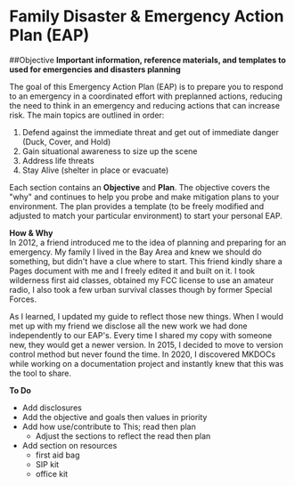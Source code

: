 
# Family Disaster & Emergency Action Plan (EAP)

##Objective
**Important information, reference materials, and templates to used for emergencies and disasters planning**

 The goal of this Emergency Action Plan (EAP) is to prepare you to respond to an emergency in a coordinated effort with  preplanned actions, reducing the need to think in an emergency and reducing actions that can increase risk.  The main topics are outlined in order:

1. Defend against the immediate threat and get out of immediate danger (Duck, Cover, and Hold)
2. Gain situational awareness to size up the scene
3. Address life threats
3. Stay Alive (shelter in place or evacuate)

Each section contains an __Objective__ and __Plan__. The objective covers the "why" and continues to help you probe and make mitigation plans to your environment. The plan provides a template (to be freely modified and adjusted to match your particular environment) to start your personal EAP.


**How & Why**  
In 2012, a friend introduced me to the idea of planning and preparing for an emergency. My family I lived in the Bay Area and knew we should do something, but didn't have a clue where to start. This friend kindly share a Pages document with me and I freely edited it and built on it. I took wilderness first aid classes, obtained my FCC license to use an amateur radio, I also took a few urban survival classes though by former Special Forces.

As I learned, I updated my guide to reflect those new things. When I would met up with my friend we disclose all the new work we had done independently to our EAP's. Every time I shared my copy with someone new, they would get a newer version. In 2015, I decided to move to version control method but never found the time. In 2020, I discovered MKDOCs while working on a documentation project and instantly knew that this was the tool to share.




**To Do**   

- Add disclosures
- Add the objective and goals then values in priority
- Add how use/contribute to This; read then plan
    - Adjust the sections to reflect the read then plan
- Add section on resources
    - first aid bag
    - SIP kit
    - office kit
